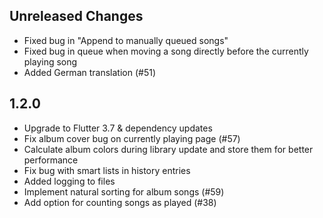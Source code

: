 ## Unreleased Changes

- Fixed bug in "Append to manually queued songs"
- Fixed bug in queue when moving a song directly before the currently playing song
- Added German translation (#51)

## 1.2.0

- Upgrade to Flutter 3.7 & dependency updates
- Fix album cover bug on currently playing page (#57)
- Calculate album colors during library update and store them for better performance
- Fix bug with smart lists in history entries
- Added logging to files
- Implement natural sorting for album songs (#59)
- Add option for counting songs as played (#38)
